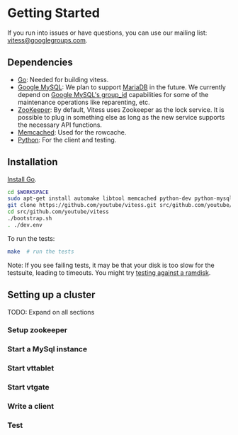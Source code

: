 # Getting Started
If you run into issues or have questions, you can use our mailing list: vitess@googlegroups.com.

## Dependencies

* [Go](http://golang.org): Needed for building vitess.
* [Google MySQL](https://code.google.com/r/sougou-vitess-mysql/):
  We plan to support [MariaDB](https://mariadb.org/) in the future.
  We currently depend on
  [Google MySQL's group_id](https://code.google.com/p/google-mysql-tools/wiki/GlobalTransactionIds)
  capabilities for some of the maintenance operations like
  reparenting, etc.
* [ZooKeeper](http://zookeeper.apache.org/): By default, Vitess
  uses Zookeeper as the lock service. It is possible to plug in
  something else as long as the new service supports the
  necessary API functions.
* [Memcached](http://memcached.org): Used for the rowcache.
* [Python](http://python.org): For the client and testing.

## Installation

[Install Go](http://golang.org/doc/install).

``` sh
cd $WORKSPACE
sudo apt-get install automake libtool memcached python-dev python-mysqldb libssl-dev g++ mercurial git pkg-config bison
git clone https://github.com/youtube/vitess.git src/github.com/youtube/vitess
cd src/github.com/youtube/vitess
./bootstrap.sh
. ./dev.env
```

To run the tests:

``` sh
make  # run the tests
```

Note: If you see failing tests, it may be that your disk is too slow for the testsuite, leading to timeouts. You might try [testing against a ramdisk](TestingOnARamDisk.markdown).

## Setting up a cluster
TODO: Expand on all sections
### Setup zookeeper
### Start a MySql instance
### Start vttablet
### Start vtgate
### Write a client
### Test
